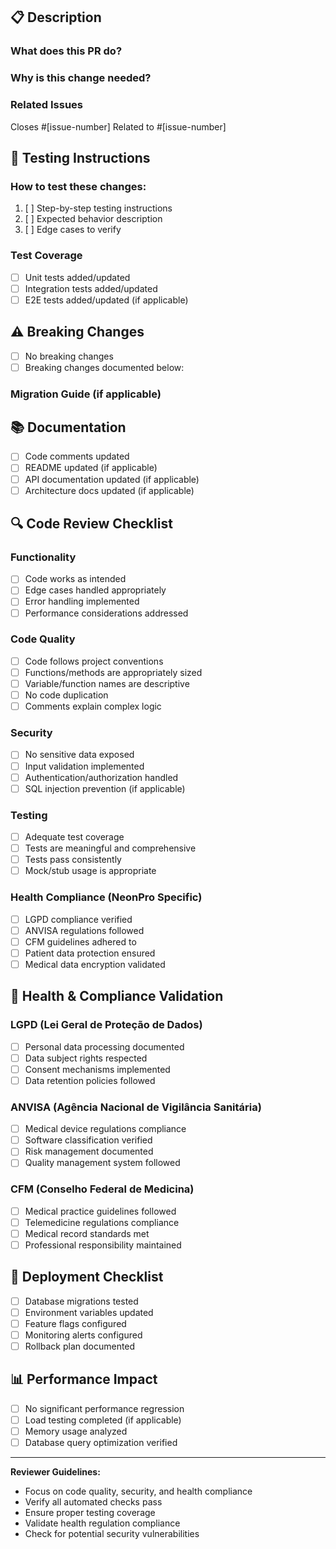 <!-- Powered by BMAD™ Core -->

## 📋 Description

### What does this PR do?
<!-- Provide a clear, concise description of the changes -->

### Why is this change needed?
<!-- Explain the business/technical justification -->

### Related Issues
<!-- Link to related issues, stories, or tickets -->
Closes #[issue-number]
Related to #[issue-number]

## 🧪 Testing Instructions

### How to test these changes:
1. [ ] Step-by-step testing instructions
2. [ ] Expected behavior description
3. [ ] Edge cases to verify

### Test Coverage
- [ ] Unit tests added/updated
- [ ] Integration tests added/updated
- [ ] E2E tests added/updated (if applicable)

## ⚠️ Breaking Changes

<!-- If there are breaking changes, describe them here -->
- [ ] No breaking changes
- [ ] Breaking changes documented below:

### Migration Guide (if applicable)
<!-- Provide migration instructions for breaking changes -->

## 📚 Documentation

- [ ] Code comments updated
- [ ] README updated (if applicable)
- [ ] API documentation updated (if applicable)
- [ ] Architecture docs updated (if applicable)

## 🔍 Code Review Checklist

### Functionality
- [ ] Code works as intended
- [ ] Edge cases handled appropriately
- [ ] Error handling implemented
- [ ] Performance considerations addressed

### Code Quality
- [ ] Code follows project conventions
- [ ] Functions/methods are appropriately sized
- [ ] Variable/function names are descriptive
- [ ] No code duplication
- [ ] Comments explain complex logic

### Security
- [ ] No sensitive data exposed
- [ ] Input validation implemented
- [ ] Authentication/authorization handled
- [ ] SQL injection prevention (if applicable)

### Testing
- [ ] Adequate test coverage
- [ ] Tests are meaningful and comprehensive
- [ ] Tests pass consistently
- [ ] Mock/stub usage is appropriate

### Health Compliance (NeonPro Specific)
- [ ] LGPD compliance verified
- [ ] ANVISA regulations followed
- [ ] CFM guidelines adhered to
- [ ] Patient data protection ensured
- [ ] Medical data encryption validated

## 🏥 Health & Compliance Validation

### LGPD (Lei Geral de Proteção de Dados)
- [ ] Personal data processing documented
- [ ] Data subject rights respected
- [ ] Consent mechanisms implemented
- [ ] Data retention policies followed

### ANVISA (Agência Nacional de Vigilância Sanitária)
- [ ] Medical device regulations compliance
- [ ] Software classification verified
- [ ] Risk management documented
- [ ] Quality management system followed

### CFM (Conselho Federal de Medicina)
- [ ] Medical practice guidelines followed
- [ ] Telemedicine regulations compliance
- [ ] Medical record standards met
- [ ] Professional responsibility maintained

## 🚀 Deployment Checklist

- [ ] Database migrations tested
- [ ] Environment variables updated
- [ ] Feature flags configured
- [ ] Monitoring alerts configured
- [ ] Rollback plan documented

## 📊 Performance Impact

- [ ] No significant performance regression
- [ ] Load testing completed (if applicable)
- [ ] Memory usage analyzed
- [ ] Database query optimization verified

---

**Reviewer Guidelines:**
- Focus on code quality, security, and health compliance
- Verify all automated checks pass
- Ensure proper testing coverage
- Validate health regulation compliance
- Check for potential security vulnerabilities